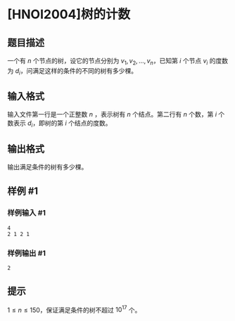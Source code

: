 # [HNOI2004]树的计数

## 题目描述

一个有 $n$ 个节点的树，设它的节点分别为 $v_1,v_2,\ldots,v_n$，已知第 $i$ 个节点 $v_i$ 的度数为 $d_i$，问满足这样的条件的不同的树有多少棵。


## 输入格式

输入文件第一行是一个正整数 $n$ ，表示树有 $n$ 个结点。第二行有 $n$ 个数，第 $i$ 个数表示 $d_i$，即树的第 $i$ 个结点的度数。

## 输出格式

输出满足条件的树有多少棵。


## 样例 #1

### 样例输入 #1
```
4                     
2 1 2 1
```

### 样例输出 #1

```
2
```

## 提示

$1\le n\le 150$，保证满足条件的树不超过 $10^{17}$ 个。
